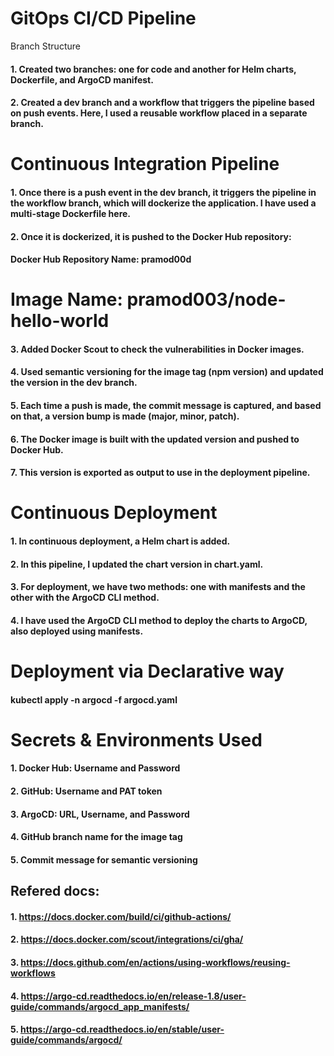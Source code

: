 # GitOps CI/CD Pipeline
Branch Structure
#### 1. Created two branches: one for code and another for Helm charts, Dockerfile, and ArgoCD manifest.
#### 2. Created a dev branch and a workflow that triggers the pipeline based on push events. Here, I used a reusable workflow placed in a separate branch.
# Continuous Integration Pipeline
#### 1. Once there is a push event in the dev branch, it triggers the pipeline in the workflow branch, which will dockerize the application. I have used a multi-stage Dockerfile here.
#### 2. Once it is dockerized, it is pushed to the Docker Hub repository:
#### Docker Hub Repository Name: pramod00d
# Image Name: pramod003/node-hello-world
#### 3. Added Docker Scout to check the vulnerabilities in Docker images.
#### 4. Used semantic versioning for the image tag (npm version) and updated the version in the dev branch.
#### 5. Each time a push is made, the commit message is captured, and based on that, a version bump is made (major, minor, patch).
#### 6. The Docker image is built with the updated version and pushed to Docker Hub.
#### 7. This version is exported as output to use in the deployment pipeline.
# Continuous Deployment
#### 1. In continuous deployment, a Helm chart is added.
#### 2. In this pipeline, I updated the chart version in chart.yaml.
#### 3. For deployment, we have two methods: one with manifests and the other with the ArgoCD CLI method.
#### 4. I have used the ArgoCD CLI method to deploy the charts to ArgoCD, also deployed using manifests.
# Deployment via Declarative way
#### kubectl apply -n argocd -f argocd.yaml
# Secrets & Environments Used
#### 1. Docker Hub: Username and Password
#### 2. GitHub: Username and PAT token
#### 3. ArgoCD: URL, Username, and Password
#### 4. GitHub branch name for the image tag
#### 5. Commit message for semantic versioning

## Refered docs:
#### 1. https://docs.docker.com/build/ci/github-actions/
#### 2. https://docs.docker.com/scout/integrations/ci/gha/
#### 3. https://docs.github.com/en/actions/using-workflows/reusing-workflows
#### 4. https://argo-cd.readthedocs.io/en/release-1.8/user-guide/commands/argocd_app_manifests/
#### 5. https://argo-cd.readthedocs.io/en/stable/user-guide/commands/argocd/
